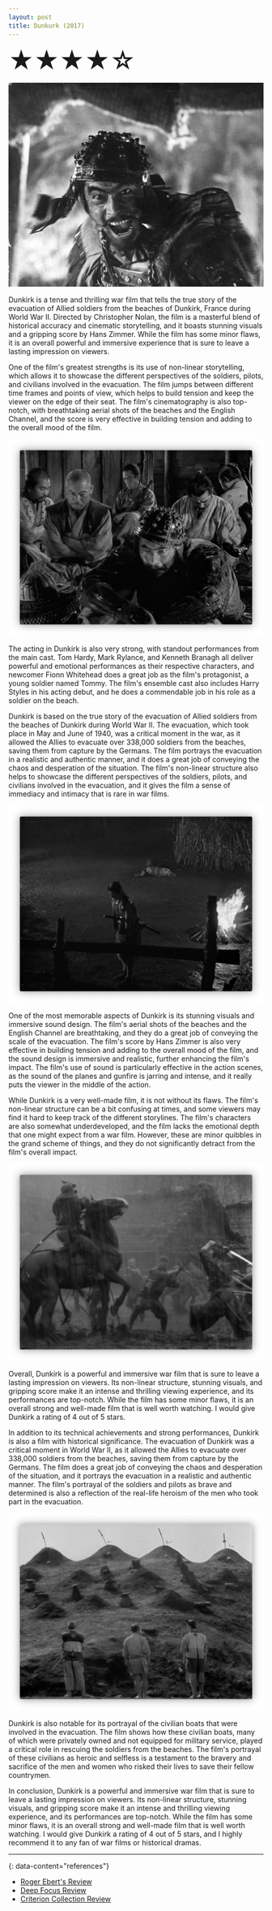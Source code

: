 ```yaml
---
layout: post
title: Dunkurk (2017)
---
```

<font size=7>★★★★☆</font>

![img](https://raw.githubusercontent.com/abadari3/abadari3.github.io/master/_images/sevensamurai1.jpeg)

Dunkirk is a tense and thrilling war film that tells the true story of the evacuation of Allied soldiers from the beaches of Dunkirk, France during World War II. Directed by Christopher Nolan, the film is a masterful blend of historical accuracy and cinematic storytelling, and it boasts stunning visuals and a gripping score by Hans Zimmer. While the film has some minor flaws, it is an overall powerful and immersive experience that is sure to leave a lasting impression on viewers.

One of the film's greatest strengths is its use of non-linear storytelling, which allows it to showcase the different perspectives of the soldiers, pilots, and civilians involved in the evacuation. The film jumps between different time frames and points of view, which helps to build tension and keep the viewer on the edge of their seat. The film's cinematography is also top-notch, with breathtaking aerial shots of the beaches and the English Channel, and the score is very effective in building tension and adding to the overall mood of the film.

<img src="https://raw.githubusercontent.com/abadari3/abadari3.github.io/master/_images/sevensamurai3.png" class="rightfloat" > 

The acting in Dunkirk is also very strong, with standout performances from the main cast. Tom Hardy, Mark Rylance, and Kenneth Branagh all deliver powerful and emotional performances as their respective characters, and newcomer Fionn Whitehead does a great job as the film's protagonist, a young soldier named Tommy. The film's ensemble cast also includes Harry Styles in his acting debut, and he does a commendable job in his role as a soldier on the beach.

Dunkirk is based on the true story of the evacuation of Allied soldiers from the beaches of Dunkirk during World War II. The evacuation, which took place in May and June of 1940, was a critical moment in the war, as it allowed the Allies to evacuate over 338,000 soldiers from the beaches, saving them from capture by the Germans. The film portrays the evacuation in a realistic and authentic manner, and it does a great job of conveying the chaos and desperation of the situation. The film's non-linear structure also helps to showcase the different perspectives of the soldiers, pilots, and civilians involved in the evacuation, and it gives the film a sense of immediacy and intimacy that is rare in war films.

<img src="https://raw.githubusercontent.com/abadari3/abadari3.github.io/master/_images/sevensamurai4.png" class="leftfloat"> 

One of the most memorable aspects of Dunkirk is its stunning visuals and immersive sound design. The film's aerial shots of the beaches and the English Channel are breathtaking, and they do a great job of conveying the scale of the evacuation. The film's score by Hans Zimmer is also very effective in building tension and adding to the overall mood of the film, and the sound design is immersive and realistic, further enhancing the film's impact. The film's use of sound is particularly effective in the action scenes, as the sound of the planes and gunfire is jarring and intense, and it really puts the viewer in the middle of the action.

While Dunkirk is a very well-made film, it is not without its flaws. The film's non-linear structure can be a bit confusing at times, and some viewers may find it hard to keep track of the different storylines. The film's characters are also somewhat underdeveloped, and the film lacks the emotional depth that one might expect from a war film. However, these are minor quibbles in the grand scheme of things, and they do not significantly detract from the film's overall impact.

<img src="https://raw.githubusercontent.com/abadari3/abadari3.github.io/master/_images/sevensamurai6.png" class="rightfloat" > 

Overall, Dunkirk is a powerful and immersive war film that is sure to leave a lasting impression on viewers. Its non-linear structure, stunning visuals, and gripping score make it an intense and thrilling viewing experience, and its performances are top-notch. While the film has some minor flaws, it is an overall strong and well-made film that is well worth watching. I would give Dunkirk a rating of 4 out of 5 stars.

In addition to its technical achievements and strong performances, Dunkirk is also a film with historical significance. The evacuation of Dunkirk was a critical moment in World War II, as it allowed the Allies to evacuate over 338,000 soldiers from the beaches, saving them from capture by the Germans. The film does a great job of conveying the chaos and desperation of the situation, and it portrays the evacuation in a realistic and authentic manner. The film's portrayal of the soldiers and pilots as brave and determined is also a reflection of the real-life heroism of the men who took part in the evacuation.

<img src="https://raw.githubusercontent.com/abadari3/abadari3.github.io/master/_images/sevensamurai5.png" class="leftfloat"> 

Dunkirk is also notable for its portrayal of the civilian boats that were involved in the evacuation. The film shows how these civilian boats, many of which were privately owned and not equipped for military service, played a critical role in rescuing the soldiers from the beaches. The film's portrayal of these civilians as heroic and selfless is a testament to the bravery and sacrifice of the men and women who risked their lives to save their fellow countrymen.

In conclusion, Dunkirk is a powerful and immersive war film that is sure to leave a lasting impression on viewers. Its non-linear structure, stunning visuals, and gripping score make it an intense and thrilling viewing experience, and its performances are top-notch. While the film has some minor flaws, it is an overall strong and well-made film that is well worth watching. I would give Dunkirk a rating of 4 out of 5 stars, and I highly recommend it to any fan of war films or historical dramas.

---
{: data-content="references"}
- [Roger Ebert's Review](https://www.rogerebert.com/reviews/dunkirk-2017)
- [Deep Focus Review](https://deepfocusreview.com/reviews/dunkirk/)
- [Criterion Collection Review](https://www.criterion.com/current/posts/4738-the-daily-christopher-nolan-s-dunkirk)
